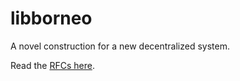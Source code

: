 # libborneo

A novel construction for a new decentralized system.

Read the [RFCs here](https://github.com/sileneundula/TheBorneoEcosystem).
